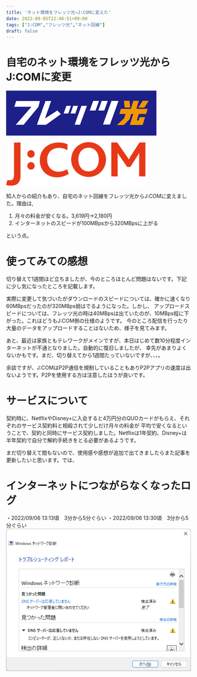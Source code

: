 ```yaml
---
title: 'ネット環境をフレッツ光→J:COMに変えた'
date: 2022-09-05T22:48:51+09:00
tags: ["J:COM","フレッツ光","ネット回線"]
draft: false
---
```


# 自宅のネット環境をフレッツ光からJ:COMに変更

![](./images/flets_hikari.png)

![](./images/jcom.png)

知人からの紹介もあり、自宅のネット回線をフレッツ光からJ:COMに変えました。理由は,

1. 月々の料金が安くなる。3,619円→2,180円
2. インターネットのスピードが100MBpsから320MBpsに上がる

という点。

# 使ってみての感想
切り替えて1週間ほど立ちましたが、今のところほとんど問題はないです。下記に少し気になったところを記載します。

実際に変更して気づいたがダウンロードのスピードについては、確かに速くなり60MBpsだったのが320MBps弱はでるようになった。しかし、
アップロードスピードについては、フレッツ光の時は40MBpsは出ていたのが、10MBps程に下がった。これはどうもJ:COM側の仕様のようです。
今のところ配信を行ったり大量のデータをアップロードすることはないため、様子を見てみます。

あと、最近は家族ともテレワークがメインですが、本日はじめて数10分程度インターネットが不通となりました。自動的に復旧しましたが、
幸先があまりよくないかもです。まだ、切り替えてから1週間たっていないですが、、、。

余談ですが、J:COMはP2P通信を規制していることもありP2Pアプリの速度は出ないようです。P2Pを使用する方は注意したほうが良いです。

# サービスについて
契約時に、NetflixやDisney+に入会すると4万円分のQUOカードがもらえ、それぞれのサービス契約料と相殺されて少しだけ月々の料金が
平均で安くなるということで、契約と同時にサービス契約しました。Netflixは1年契約、Disney+は半年契約で自分で解約手続きをとる必要があるようです。

まだ切り替えて間もないので、使用感や感想が追加で出てきましたらまた記事を更新したいと思います。では、

# インターネットにつながらなくなったログ
・2022/09/06 13:13頃　3分から5分ぐらい
・2022/09/06 13:30頃　3分から5分ぐらい
![ネットワーク診断](images/trouble_shooting.png)